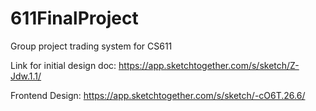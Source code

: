 # 611FinalProject
Group project trading system for CS611

Link for initial design doc: https://app.sketchtogether.com/s/sketch/Z-Jdw.1.1/

Frontend Design: https://app.sketchtogether.com/s/sketch/-cO6T.26.6/

